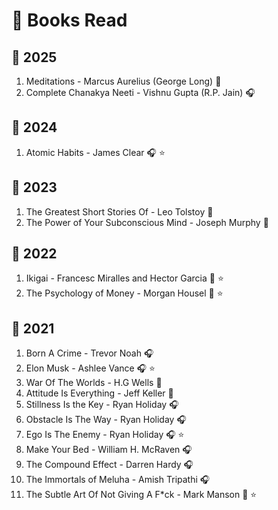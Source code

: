 # 📖 Books Read

## 📆 2025
1. Meditations - Marcus Aurelius (George Long) 📘
2. Complete Chanakya Neeti - Vishnu Gupta (R.P. Jain) 🎧

## 📆 2024
1. Atomic Habits - James Clear 🎧 ⭐

## 📆 2023
1. The Greatest Short Stories Of - Leo Tolstoy 📘
2. The Power of Your Subconscious Mind - Joseph Murphy 📘

## 📆 2022
1. Ikigai - Francesc Miralles and Hector Garcia 📘 ⭐
2. The Psychology of Money - Morgan Housel 📘 ⭐

## 📆 2021
1. Born A Crime - Trevor Noah 🎧
2. Elon Musk - Ashlee Vance 🎧 ⭐
3. War Of The Worlds - H.G Wells 📘
4. Attitude Is Everything - Jeff Keller 📘
5. Stillness Is the Key - Ryan Holiday 🎧
6. Obstacle Is The Way - Ryan Holiday 🎧
7. Ego Is The Enemy - Ryan Holiday 🎧 ⭐
8. Make Your Bed - William H. McRaven 🎧
9. The Compound Effect - Darren Hardy 🎧
10. The Immortals of Meluha - Amish Tripathi 🎧
11. The Subtle Art Of Not Giving A F*ck - Mark Manson 📘 ⭐
